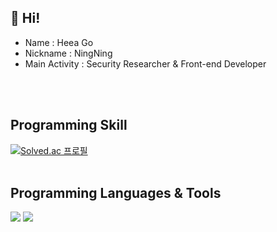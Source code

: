 ## 👋 Hi!

* Name : Heea Go
* Nickname : NingNing
* Main Activity : Security Researcher & Front-end Developer   
<br/>
<br/>


## Programming Skill

[![Solved.ac
프로필](http://mazassumnida.wtf/api/v2/generate_badge?boj=gmldk728)](https://solved.ac/gmldk728)
<br/>
<br/>


## Programming Languages & Tools 

<img src="https://img.shields.io/badge/C-A8B9CC?style=flat&logo=C&logoColor=white" />
<img src="https://img.shields.io/badge/Python-3776AB?style=flat&logo=Python&logoColor=white" />
